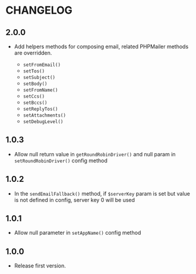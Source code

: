 # CHANGELOG

## 2.0.0

- Add helpers methods for composing email, related PHPMailer methods are
overridden.

    - `setFromEmail()`
    - `setTos()`
    - `setSubject()`
    - `setBody()`
    - `setFromName()`
    - `setCcs()`
    - `setBccs()`
    - `setReplyTos()`
    - `setAttachments()`
    - `setDebugLevel()`

## 1.0.3

- Allow null return value in `getRoundRobinDriver()` and null param in
`setRoundRobinDriver()` config method

## 1.0.2

- In the `sendEmailFallback()` method, if `$serverKey` param is set but value is
not defined in config, server key 0 will be used

## 1.0.1

- Allow null parameter in `setAppName()` config method

## 1.0.0

- Release first version.